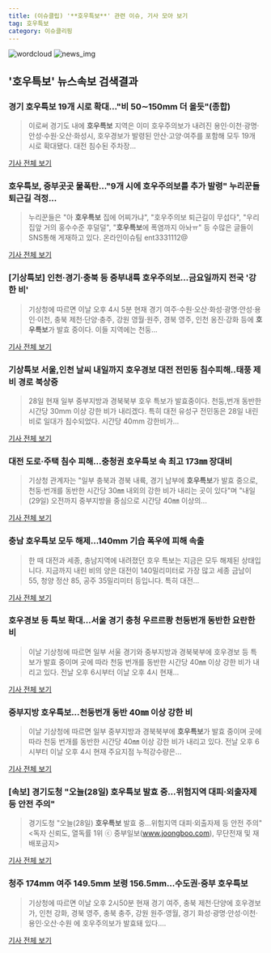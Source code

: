 ```yaml
---
title: (이슈클립) '**호우특보**' 관련 이슈, 기사 모아 보기
tag: 호우특보
category: 이슈클리핑
---
```

![wordcloud](https://s3.ap-northeast-2.amazonaws.com/lyrics101-wordcloud/2018-08-28-1535445836.png)
![news_img](https://user-images.githubusercontent.com/42597476/44507050-1206f400-a6e4-11e8-8d98-7ffbfebb353f.png)
## **'**호우특보**'** 뉴스속보 검색결과
### 경기 **호우특보** 19개 시로 확대…"비 50∼150mm 더 올듯"(종합)

>이로써 경기도 내에 **호우특보** 지역은 이미 호우주의보가 내려진 용인·이천·광명·안성·수원·오산·화성시, 호우경보가 발령된 안산·고양·여주를 포함해 모두 19개 시로 확대됐다. 대전 침수된 주차장...

<a href="http://app.yonhapnews.co.kr/YNA/Basic/SNS/r.aspx?c=AKR20180828094851061&did=1195m" target="_blank">기사 전체 보기</a>

### **호우특보**, 중부곳곳 물폭탄..."9개 시에 호우주의보를 추가 발령" 누리꾼들 퇴근길 걱정...

>누리꾼들은 "아 **호우특보** 집에 어찌가냐", "호우주의보 퇴근길이 무섭다", "우리집앞 거의 홍수수준 후덜덜", "**호우특보**에 폭염까지 아놔ㅠ" 등 수많은 글들이 SNS통해 게재하고 있다. 온라인이슈팀 ent3331112@

<a href="http://www.joongdo.co.kr/main/view.php?key=20180828001731345" target="_blank">기사 전체 보기</a>

### [기상특보] 인천·경기·충북 등 중부내륙 호우주의보…금요일까지 전국 '강한 비'

>기상청에 따르면 이날 오후 4시 5분 현재 경기 여주·수원·오산·화성·광명·안성·용인·이천, 충북 제천·단양·충주, 강원 영월·원주, 경북 영주, 인천 옹진·강화 등에 **호우특보**가 발효 중이다. 이들 지역에는 천둥...

<a href="http://news.wowtv.co.kr/NewsCenter/News/Read?articleId=A201808280381&t=NN" target="_blank">기사 전체 보기</a>

### 기상특보 서울,인천 날씨 내일까지 호우경보 대전 전민동 침수피해..태풍 제비 경로 북상중

>28일 현재 일부 중부지방과 경북북부 호우 특보가 발효중이다. 천둥,번개 동반한 시간당 30mm 이상 강한 비가 내리겠다. 특히 대전 유성구 전민동은 28일 내린 비로 일대가 침수되었다. 시간당 40mm 강한비가...

<a href="http://www.christiantoday.co.kr/news/315502" target="_blank">기사 전체 보기</a>

### 대전 도로·주택 침수 피해…충청권 **호우특보** 속 최고 173㎜ 장대비

>기상청 관계자는 "일부 충북과 경북 내륙, 경기 남부에 **호우특보**가 발효 중으로, 천둥·번개를 동반한 시간당 30㎜ 내외의 강한 비가 내리는 곳이 있다"며 "내일(29일) 오전까지 중부지방을 중심으로 시간당 40㎜ 이상의...

<a href="http://www.ekn.kr/news/article.html?no=382888" target="_blank">기사 전체 보기</a>

### 충남 **호우특보** 모두 해제…140mm 기습 폭우에 피해 속출

>한 때 대전과 세종, 충남지역에 내려졌던 호우 특보는 지금은 모두 해제된 상태입니다. 지금까지 내린 비의 양은 대전이 140밀리미터로 가장 많고 세종 금남이 55, 청양 정산 85, 공주 35밀리미터 등입니다. 특히 대전...

<a href="http://news.kbs.co.kr/news/view.do?ncd=4030460&ref=A" target="_blank">기사 전체 보기</a>

### 호우경보 등 특보 확대…서울 경기 충청 우르르쾅 천둥번개 동반한 요란한 비

>이날 기상청에 따르면 일부 서울 경기와 중부지방과 경북북부에 호우경보 등 특보가 발효 중이며 곳에 따라 천둥 번개를 동반한 시간당 40㎜ 이상 강한 비가 내리고 있다. 전날 오후 6시부터 이날 오후 4시 현재...

<a href="http://www.econonews.co.kr/news/articleView.html?idxno=34218" target="_blank">기사 전체 보기</a>

### 중부지방 **호우특보**…천둥번개 동반 40㎜ 이상 강한 비

>이날 기상청에 따르면 일부 중부지방과 경북북부에 **호우특보**가 발효 중이며 곳에 따라 천둥 번개를 동반한 시간당 40㎜ 이상 강한 비가 내리고 있다. 전날 오후 6시부터 이날 오후 4시 현재 주요지점 누적강수량은...

<a href="http://www.newsis.com/view/?id=NISX20180828_0000402662&cID=10201&pID=10200" target="_blank">기사 전체 보기</a>

### [속보] 경기도청 "오늘(28일) **호우특보** 발효 중…위험지역 대피·외출자제 등 안전 주의"

>경기도청 "오늘(28일) **호우특보** 발효 중…위험지역 대피·외출자제 등 안전 주의" <독자 신뢰도, 열독률 1위 ⓒ 중부일보(www.joongboo.com), 무단전재 및 재배포금지>

<a href="http://www.joongboo.com/news/articleView.html?idxno=1282188" target="_blank">기사 전체 보기</a>

### 청주 174mm 여주 149.5mm 보령 156.5mm…수도권·중부 **호우특보**

>기상청에 따르면 이날 오후 2시50분 현재 경기 여주, 충북 제천·단양에 호우경보가, 인천 강화, 경북 영주, 충북 충주, 강원 원주·영월, 경기 화성·광명·안성·이천·용인·오산·수원 에 호우주의보가 발효돼 있다....

<a href="http://news1.kr/articles/?3410649" target="_blank">기사 전체 보기</a>


